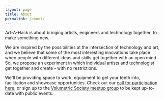 ```yaml
---
layout: page
title: About
permalink: /about/
---
```


Art-A-Hack is about bringing artists, engineers and technology together, to make something new.

We are inspired by the possibilities at the intersection of technology and art, and we believe that some of the most interesting innovations take place when people with different ideas and skills get together with an open mind. So, we propose an experiment in which individual artists and technologist get together and create - with no restrictions.

We'll be providing space to work, equipment to get your teeth into, facilitation and showcase opportunities. Check out our [call for participation here](/posts/2014/05/21/call-for-participation/), or sign up to the [Volumetric Society meetup group](http://www.meetup.com/volumetric/) to be kept up-to-date with public events.



